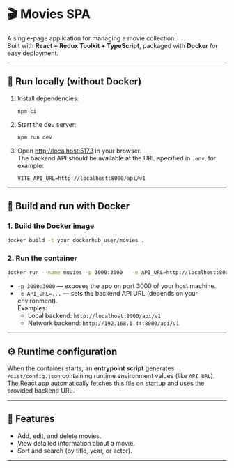 # 🎬 Movies SPA

A single-page application for managing a movie collection.  
Built with **React + Redux Toolkit + TypeScript**, packaged with **Docker** for easy deployment.

---

## 🚀 Run locally (without Docker)

1. Install dependencies:

   ```bash
   npm ci
   ```

2. Start the dev server:

   ```bash
   npm run dev
   ```

3. Open [http://localhost:5173](http://localhost:5173) in your browser.  
   The backend API should be available at the URL specified in `.env`, for example:
   ```
   VITE_API_URL=http://localhost:8000/api/v1
   ```

---

## 🐳 Build and run with Docker

### 1. Build the Docker image

```bash
docker build -t your_dockerhub_user/movies .
```

### 2. Run the container

```bash
docker run --name movies -p 3000:3000   -e API_URL=http://localhost:8000/api/v1   your_dockerhub_user/movies
```

- `-p 3000:3000` — exposes the app on port 3000 of your host machine.
- `-e API_URL=...` — sets the backend API URL (depends on your environment).  
  Examples:
  - Local backend: `http://localhost:8000/api/v1`
  - Network backend: `http://192.168.1.44:8000/api/v1`

---

## ⚙️ Runtime configuration

When the container starts, an **entrypoint script** generates `/dist/config.json` containing runtime environment values (like `API_URL`).  
The React app automatically fetches this file on startup and uses the provided backend URL.

---

## 📑 Features

- Add, edit, and delete movies.
- View detailed information about a movie.
- Sort and search (by title, year, or actor).

---

